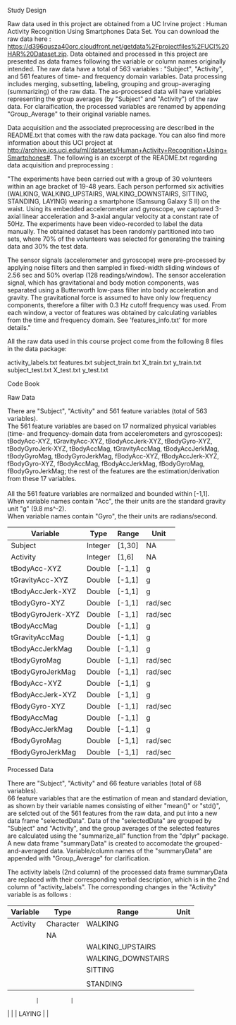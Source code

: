 Study Design

Raw data used in this project are obtained from a UC Irvine project : Human Activity Recognition Using Smartphones Data Set. You can download the raw data here : https://d396qusza40orc.cloudfront.net/getdata%2Fprojectfiles%2FUCI%20HAR%20Dataset.zip. Data obtained and processed in this project are presented as data frames following the variable or column names originally intended. The raw data have a total of 563 variables : "Subject", "Activity", and 561 features of time- and frequency domain variables. Data processing includes merging, subsetting, labeling, grouping and group-averaging (summarizing) of the raw data. The as-processed data will have variables representing the group averages (by "Subject" and "Activity") of the raw data. For claraification, the processed variables are renamed by appending "Group_Average" to their original variable names.

Data acquisition and the associated preprocessing are described in the README.txt that comes with the raw data package. You can also find more information about this UCI project at http://archive.ics.uci.edu/ml/datasets/Human+Activity+Recognition+Using+Smartphones#. The following is an excerpt of the README.txt regarding data acquisition and preprocessing :

"The experiments have been carried out with a group of 30 volunteers within an age bracket of 19-48 years. Each person performed six activities (WALKING, WALKING_UPSTAIRS, WALKING_DOWNSTAIRS, SITTING, STANDING, LAYING) wearing a smartphone (Samsung Galaxy S II) on the waist. Using its embedded accelerometer and gyroscope, we captured 3-axial linear acceleration and 3-axial angular velocity at a constant rate of 50Hz. The experiments have been video-recorded to label the data manually. The obtained dataset has been randomly partitioned into two sets, where 70% of the volunteers was selected for generating the training data and 30% the test data. 

The sensor signals (accelerometer and gyroscope) were pre-processed by applying noise filters and then sampled in fixed-width sliding windows of 2.56 sec and 50% overlap (128 readings/window). The sensor acceleration signal, which has gravitational and body motion components, was separated using a Butterworth low-pass filter into body acceleration and gravity. The gravitational force is assumed to have only low frequency components, therefore a filter with 0.3 Hz cutoff frequency was used. From each window, a vector of features was obtained by calculating variables from the time and frequency domain. See 'features_info.txt' for more details."

All the raw data used in this course project come from the following 8 files in the data package:

activity_labels.txt
features.txt
subject_train.txt
X_train.txt
y_train.txt
subject_test.txt
X_test.txt
y_test.txt


Code Book

Raw Data

There are "Subject", "Activity" and 561 feature variables (total of 563 variables).<br/>
The 561 feature variables are based on 17 normalized physical variables (time- and frequency-domain data from accelerometers and gyroscopes): tBodyAcc-XYZ, tGravityAcc-XYZ, tBodyAccJerk-XYZ, tBodyGyro-XYZ, tBodyGyroJerk-XYZ, tBodyAccMag, tGravityAccMag, tBodyAccJerkMag, tBodyGyroMag, tBodyGyroJerkMag, fBodyAcc-XYZ, fBodyAccJerk-XYZ, fBodyGyro-XYZ, fBodyAccMag, fBodyAccJerkMag, fBodyGyroMag, fBodyGyroJerkMag; the rest of the features are the estimation/derivation from these 17 variables.<br/>
<br/>
All the 561 feature variables are normalized and bounded within [-1,1].<br/>
When variable names contain "Acc", the their units are the standard gravity unit "g" (9.8 ms^-2).<br/>
When variable names contain "Gyro", the their units are radians/second.<br/>

| Variable            | Type        | Range      | Unit     |
| ------------------- | ----------- | ---------- |--------- |
| Subject             | Integer     | [1,30]     | NA       |
| Activity            | Integer     | [1,6]      | NA       |
| tBodyAcc-XYZ        | Double      | [-1,1]     | g        |
| tGravityAcc-XYZ     | Double      | [-1,1]     | g        |
| tBodyAccJerk-XYZ    | Double      | [-1,1]     | g        |
| tBodyGyro-XYZ       | Double      | [-1,1]     | rad/sec  |
| tBodyGyroJerk-XYZ   | Double      | [-1,1]     | rad/sec  |
| tBodyAccMag         | Double      | [-1,1]     | g        |
| tGravityAccMag      | Double      | [-1,1]     | g        |
| tBodyAccJerkMag     | Double      | [-1,1]     | g        |
| tBodyGyroMag        | Double      | [-1,1]     | rad/sec  |
| tBodyGyroJerkMag    | Double      | [-1,1]     | rad/sec  |
| fBodyAcc-XYZ        | Double      | [-1,1]     | g        |
| fBodyAccJerk-XYZ    | Double      | [-1,1]     | g        |
| fBodyGyro-XYZ       | Double      | [-1,1]     | rad/sec  |
| fBodyAccMag         | Double      | [-1,1]     | g        |
| fBodyAccJerkMag     | Double      | [-1,1]     | g        |
| fBodyGyroMag        | Double      | [-1,1]     | rad/sec  |
| fBodyGyroJerkMag    | Double      | [-1,1]     | rad/sec  |


Processed Data

There are "Subject", "Activity" and 66 feature variables (total of 68 variables).<br/>
66 feature variables that are the estimation of mean and standard deviation, as shown by their variable names consisting of either "mean()" or "std()", are selcted out of the 561 features from the raw data, and put into a new data frame "selectedData". Data of the "selectedData" are grouped by "Subject" and "Activity", and the group averages of the selected features are calculated using the "summarize_all" function from the "dplyr" package. A new data frame "summaryData" is created to accomodate the grouped-and-averaged data. Variable/column names of the "summaryData" are appended with "Group_Average" for clarification.<br/>

The activity labels (2nd column) of the processed data frame summaryData are replaced with their corresponding verbal description, which is in the 2nd column of "activity_labels". The corresponding changes in the "Activity" variable is as follows :<br/>

| Variable            | Type        | Range                | Unit     |
| ------------------- | ----------- | -------------------- |--------- |
| Activity            | Character   | WALKING
              | NA       |
|                     |             | WALKING_UPSTAIRS     |          |
|                     |             | WALKING_DOWNSTAIRS   |          |
|                     |             | SITTING
              |          |
|                     |             | STANDING

             |          |
|                     |             | LAYING
               |          |
